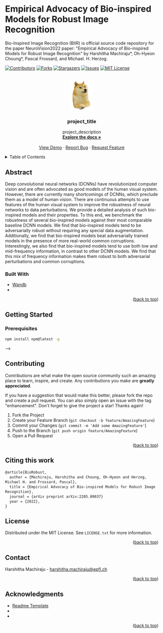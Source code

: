 # Empirical Advocacy of Bio-inspired Models for Robust Image Recognition
Bio-Inspired Image Recognition (BIIR) is official source code repository for the paper NeuroVision2022 paper: "Empirical Advocacy of Bio-inspired Models for Robust Image Recognition" by Harshitha Machiraju*, Oh-Hyeon Choung*, Pascal Frossard, and Michael. H. Herzog.
<div id="top"></div>


<!-- PROJECT SHIELDS -->
<!--
*** I'm using markdown "reference style" links for readability.
*** Reference links are enclosed in brackets [ ] instead of parentheses ( ).
*** See the bottom of this document for the declaration of the reference variables
*** for contributors-url, forks-url, etc. This is an optional, concise syntax you may use.
*** https://www.markdownguide.org/basic-syntax/#reference-style-links
-->
[![Contributors][contributors-shield]][contributors-url]
[![Forks][forks-shield]][forks-url]
[![Stargazers][stars-shield]][stars-url]
[![Issues][issues-shield]][issues-url]
[![MIT License][license-shield]][license-url]
<!-- [![LinkedIn][linkedin-shield]][linkedin-url] -->



<!-- PROJECT LOGO -->
<br />
<div align="center">
  <a href="https://github.com/github_username/repo_name">
    <img src="images/doge_orig.png" alt="Logo" width="80" height="100">
  </a>

<h3 align="center">project_title</h3>

  <p align="center">
    project_description
    <br />
    <a href="https://github.com/github_username/repo_name"><strong>Explore the docs »</strong></a>
    <br />
    <br />
    <a href="https://github.com/github_username/repo_name">View Demo</a>
    ·
    <a href="https://github.com/github_username/repo_name/issues">Report Bug</a>
    ·
    <a href="https://github.com/github_username/repo_name/issues">Request Feature</a>
  </p>
</div>



<!-- TABLE OF CONTENTS -->
<details>
  <summary>Table of Contents</summary>
  <ol>
    <li>
      <a href="#Abstract">Abstract</a>
      <ul>
        <li><a href="#built-with">Built With</a></li>
      </ul>
    </li>
    <li>
      <a href="#getting-started">Getting Started</a>
      <ul>
        <li><a href="#prerequisites">Prerequisites</a></li>
        <li><a href="#installation">Installation</a></li>
      </ul>
    </li>
    <li><a href="#usage">Usage</a></li>
    <li><a href="#roadmap">Roadmap</a></li>
    <li><a href="#contributing">Contributing</a></li>
    <li><a href="#license">License</a></li>
    <li><a href="#contact">Contact</a></li>
    <li><a href="#acknowledgments">Acknowledgments</a></li>
  </ol>
</details>



<!-- ABOUT THE PROJECT -->
## Abstract

<!-- [![Product Name Screen Shot][product-screenshot]](https://example.com) -->
Deep convolutional neural networks (DCNNs) have revolutionized computer vision and are often advocated as good models of the human visual system. However, there are currently many shortcomings of DCNNs, which preclude them as a model of human vision. There are continuous attempts to use features of the human visual system to improve the robustness of neural networks to data perturbations. 
We provide a detailed analysis of such bio-inspired models and their properties. To this end, we benchmark the robustness of several bio-inspired models against their most comparable baseline DCNN models. We find that bio-inspired models tend to be adversarially robust without requiring any special data augmentation. Additionally, we find that bio-inspired models beat adversarially trained models in the presence of more real-world common corruptions. Interestingly, we also find that bio-inspired models tend to use both low and mid-frequency information, in contrast to other DCNN models. We find that this mix of frequency information makes them robust to both adversarial perturbations and common corruptions.

<!-- <p align="right">(<a href="#top">back to top</a>)</p> -->



### Built With

* [Wandb](https://wandb.ai/site)
* 

<p align="right">(<a href="#top">back to top</a>)</p>



<!-- GETTING STARTED -->
## Getting Started



### Prerequisites

<!-- This is an example of how to list things you need to use the software and how to install them.
* npm -->
  ```sh
  npm install npm@latest -g
  ```
<!--
### Installation

1. Get a free API Key at [https://example.com](https://example.com)
2. Clone the repo
   ```sh
   git clone https://github.com/code-Assasin/BIIR.git
   ```
3. Install NPM packages
   ```sh
   npm install
   ```
4. Enter your API in `config.js`
   ```js
   const API_KEY = 'ENTER YOUR API';
   ```

<p align="right">(<a href="#top">back to top</a>)</p>
 -->


<!-- USAGE EXAMPLES -->
<!-- ## Usage -->

<!-- Use this space to show useful examples of how a project can be used. Additional screenshots, code examples and demos work well in this space. You may also link to more resources. -->

<!-- _For more examples, please refer to the [Documentation](https://example.com)_ -->

<!-- <p align="right">(<a href="#top">back to top</a>)</p> -->


<!-- 
<!-- ROADMAP -->
<!-- ## Roadmap -->
<!-- 
- [ ] Feature 1
- [ ] Feature 2
- [ ] Feature 3
    - [ ] Nested Feature -->

<!-- See the [open issues](https://github.com/github_username/repo_name/issues) for a full list of proposed features (and known issues). -->

<!-- <p align="right">(<a href="#top">back to top</a>)</p> --> -->



<!-- CONTRIBUTING -->
## Contributing

Contributions are what make the open source community such an amazing place to learn, inspire, and create. Any contributions you make are **greatly appreciated**.

If you have a suggestion that would make this better, please fork the repo and create a pull request. You can also simply open an issue with the tag "enhancement".
Don't forget to give the project a star! Thanks again!

1. Fork the Project
2. Create your Feature Branch (`git checkout -b feature/AmazingFeature`)
3. Commit your Changes (`git commit -m 'Add some AmazingFeature'`)
4. Push to the Branch (`git push origin feature/AmazingFeature`)
5. Open a Pull Request

<p align="right">(<a href="#top">back to top</a>)</p>

## Citing this work

```
@article{BioRobust,
  author = {Machiraju, Harshitha and Choung, Oh-Hyeon and Herzog, Michael H. and Frossard, Pascal},
  title = {Empirical Advocacy of Bio-inspired Models for Robust Image Recognition},
  journal = {arXiv preprint arXiv:2205.09037}
  year = {2022},
}

```


<!-- LICENSE -->
## License

Distributed under the MIT License. See `LICENSE.txt` for more information.

<p align="right">(<a href="#top">back to top</a>)</p>



<!-- CONTACT -->
## Contact

Harshitha Machiraju  - harshitha.machiraju@epfl.ch

<!-- Project Link: [https://github.com/github_username/repo_name](https://github.com/github_username/repo_name) -->

<p align="right">(<a href="#top">back to top</a>)</p>



<!-- ACKNOWLEDGMENTS -->
## Acknowledgments

* [Readme Template](https://github.com/othneildrew/Best-README-Template)
* []()
* []()

<p align="right">(<a href="#top">back to top</a>)</p>



<!-- MARKDOWN LINKS & IMAGES -->
<!-- https://www.markdownguide.org/basic-syntax/#reference-style-links -->
[contributors-shield]: https://img.shields.io/github/contributors/code-Assasin/BIIR.svg?style=for-the-badge
[contributors-url]: https://github.com/code-Assasin/BIIR/graphs/contributors
[forks-shield]: https://img.shields.io/github/forks/code-Assasin/BIIR.svg?style=for-the-badge
[forks-url]: https://github.com/code-Assasin/BIIR/network/members
[stars-shield]: https://img.shields.io/github/stars/code-Assasin/BIIR.svg?style=for-the-badge
[stars-url]: https://github.com/code-Assasin/BIIR/stargazers
[issues-shield]: https://img.shields.io/github/issues/code-Assasin/BIIR.svg?style=for-the-badge
[issues-url]: https://github.com/code-Assasin/BIIR/issues
[license-shield]: https://img.shields.io/github/license/code-Assasin/BIIR.svg?style=for-the-badge
[license-url]: https://github.com/code-Assasin/BIIR/blob/main/LICENSE
[linkedin-shield]: https://img.shields.io/badge/-LinkedIn-black.svg?style=for-the-badge&logo=linkedin&colorB=555
[linkedin-url]: https://linkedin.com/in/linkedin_username
[product-screenshot]: images/screenshot.png
